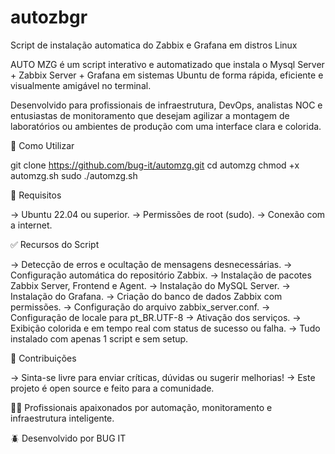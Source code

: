 # autozbgr
Script de instalação automatica do Zabbix e Grafana em distros Linux

AUTO MZG é um script interativo e automatizado que instala o Mysql Server + Zabbix Server + Grafana em sistemas Ubuntu de forma rápida, eficiente e visualmente amigável no terminal.

Desenvolvido para profissionais de infraestrutura, DevOps, analistas NOC e entusiastas de monitoramento que desejam agilizar a montagem de laboratórios ou ambientes de produção com uma interface clara e colorida.


📂 Como Utilizar

git clone https://github.com/bug-it/automzg.git
cd automzg
chmod +x automzg.sh
sudo ./automzg.sh



🔧 Requisitos

→ Ubuntu 22.04 ou superior.
→ Permissões de root (sudo).
→ Conexão com a internet.


✅ Recursos do Script

→ Detecção de erros e ocultação de mensagens desnecessárias.
→ Configuração automática do repositório Zabbix.
→ Instalação de pacotes Zabbix Server, Frontend e Agent.
→ Instalação do MySQL Server.
→ Instalação do Grafana.
→ Criação do banco de dados Zabbix com permissões.
→ Configuração do arquivo zabbix_server.conf.
→ Configuração de locale para pt_BR.UTF-8
→ Ativação dos serviços.
→ Exibição colorida e em tempo real com status de sucesso ou falha.
→ Tudo instalado com apenas 1 script e sem setup.


🤝 Contribuições

→ Sinta-se livre para enviar críticas, dúvidas ou sugerir melhorias!
→ Este projeto é open source e feito para a comunidade.


🧑‍💻 Profissionais apaixonados por automação, monitoramento e infraestrutura inteligente.

🪲 Desenvolvido por BUG IT
